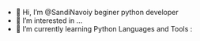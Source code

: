 - 👋 Hi, I’m @SandiNavoiy beginer python developer
- 👀 I’m interested in ...
- 🌱  I’m currently learning Python
Languages and Tools :

<!---
SandiNavoiy/SandiNavoiy is a ✨ special ✨ repository because its `README.md` (this file) appears on your GitHub profile.
You can click the Preview link to take a look at your changes.
--->

